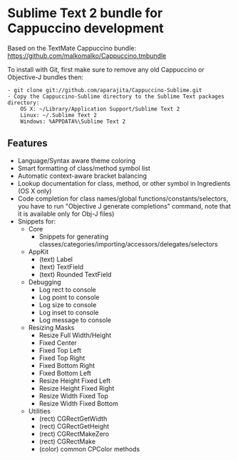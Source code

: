 # Sublime Text 2 bundle for Cappuccino development
Based on the TextMate Cappuccino bundle: https://github.com/malkomalko/Cappuccino.tmbundle

To install with Git, first make sure to remove any old Cappuccino or Objective-J bundles then:

    - git clone git://github.com/aparajita/Cappuccino-Sublime.git
    - Copy the Cappuccino-Sublime directory to the Sublime Text packages directory:
        OS X: ~/Library/Application Support/Sublime Text 2
        Linux: ~/.Sublime Text 2
        Windows: %APPDATA%\Sublime Text 2

## Features

* Language/Syntax aware theme coloring
* Smart formatting of class/method symbol list
* Automatic context-aware bracket balancing
* Lookup documentation for class, method, or other symbol in Ingredients (OS X only)
* Code completion for class names/global functions/constants/selectors, you have to run "Objective J generate completions" command, note that it is available only for Obj-J files)
* Snippets for:
  * Core
    * Snippets for generating classes/categories/importing/accessors/delegates/selectors
  * AppKit
    * (text) Label
    * (text) TextField
    * (text) Rounded TextField
  * Debugging
    * Log rect to console
    * Log point to console
    * Log size to console
    * Log inset to console
    * Log message to console
  * Resizing Masks
    * Resize Full Width/Height
    * Fixed Center
    * Fixed Top Left
    * Fixed Top Right
    * Fixed Bottom Right
    * Fixed Bottom Left
    * Resize Height Fixed Left
    * Resize Height Fixed Right
    * Resize Width Fixed Top
    * Resize Width Fixed Bottom
  * Utilities
    * (rect) CGRectGetWidth
    * (rect) CGRectGetHeight
    * (rect) CGRectMakeZero
    * (rect) CGRectMake
    * (color) common CPColor methods
